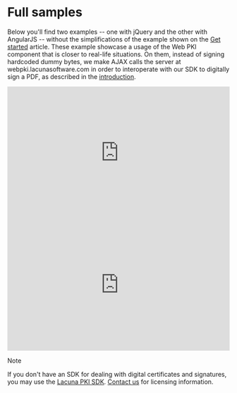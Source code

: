 ﻿# Full samples

Below you'll find two examples -- one with jQuery and the other with AngularJS -- without the simplifications of the example shown on the [Get started](get-stared.md)
article. These example showcase a usage of the Web PKI component that is closer to real-life situations. On them, instead of signing hardcoded dummy bytes, we make
AJAX calls the server at webpki.lacunasoftware.com in order to interoperate with our SDK to digitally sign a PDF, as described in the [introduction](index.md).

<iframe width="100%" height="300" src="https://jsfiddle.net/LacunaSoftware/8svnc9Ly/embedded/" allowfullscreen="allowfullscreen" frameborder="0"></iframe>

<iframe width="100%" height="300" src="https://jsfiddle.net/LacunaSoftware/jmr0jeej/embedded/" allowfullscreen="allowfullscreen" frameborder="0"></iframe>

> [!NOTE]
> If you don't have an SDK for dealing with digital certificates and signatures, you may use the [Lacuna PKI SDK](../pki-sdk/index.md).
> [Contact us](https://www.lacunasoftware.com/en/home/purchase) for licensing information.
